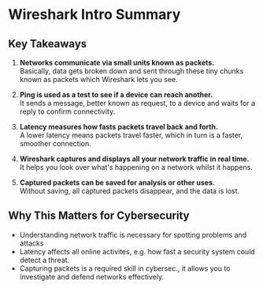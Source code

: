 # Wireshark Intro Summary

## Key Takeaways

1. **Networks communicate via small units known as packets.**  
   Basically, data gets broken down and sent through these tiny chunks known as packets which Wireshark lets you see.

2. **Ping is used as a test to see if a device can reach another.**  
   It sends a message, better known as request, to a device and waits for a reply to confirm connectivity.

3. **Latency measures how fasts packets travel back and forth.**  
   A lower latency means packets travel faster, which in turn is a faster, smoother connection.

4. **Wireshark captures and displays all your network traffic in real time.**  
   It helps you look over what's happening on a network whilst it happens.

5. **Captured packets can be saved for analysis or other uses.**  
   Without saving, all captured packets disappear, and the data is lost.

## Why This Matters for Cybersecurity

- Understanding network traffic is necessary for spotting problems and attacks  
- Latency affects all online activites, e.g. how fast a security system could detect a threat. 
- Capturing packets is a required skill in cybersec., it allows you to investigate and defend networks effectively.
